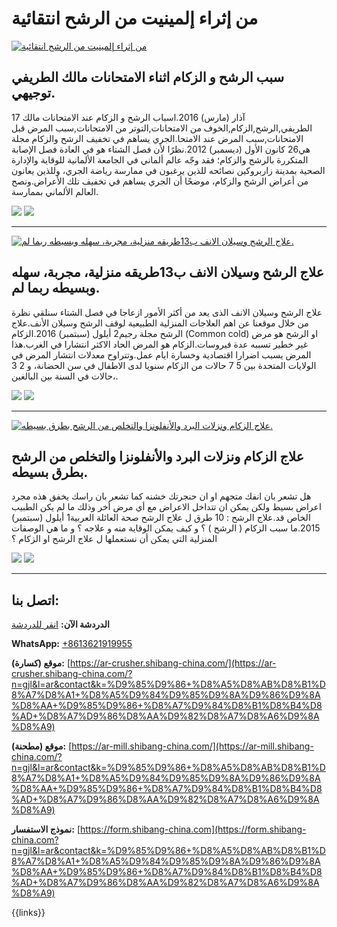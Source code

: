 # من إثراء إلمينيت من الرشح انتقائية

<a href="https://swt.shibang-china.com/?n=gjl&l=ar&img&k=%D9%85%D9%86+%D8%A5%D8%AB%D8%B1%D8%A7%D8%A1+%D8%A5%D9%84%D9%85%D9%8A%D9%86%D9%8A%D8%AA+%D9%85%D9%86+%D8%A7%D9%84%D8%B1%D8%B4%D8%AD+%D8%A7%D9%86%D8%AA%D9%82%D8%A7%D8%A6%D9%8A%D8%A9" target="_blank">![من إثراء إلمينيت من الرشح انتقائية](http://static.shibang-china.com/all-800x300/1064.jpg)</a>

## سبب الرشح و الزكام اثناء الامتحانات مالك الطريفي توجيهي.
17 آذار (مارس) 2016.اسباب الرشح و الزكام عند الامتحانات مالك الطريفي,الرشح,الزكام,الخوف من الامتحانات,التوتر من الامتحانات,سبب المرض قبل الامتحانات,سبب المرض عند الامتحا.الجري يساهم في تخفيف الرشح والزكام مجلة هي26 كانون الأول (ديسمبر) 2012.نظرًا لأن فصل الشتاء هو في العادة فصل الإصابة المتكررة بالرشح والزكام؛ فقد وجّه عالم ألماني في الجامعة الألمانية للوقاية والإدارة الصحية بمدينة زاربروكين نصائحه للذين يرغبون في ممارسة رياضة الجري، وللذين يعانون من أعراض الرشح والزكام، موضحًا أن الجري يساهم في تخفيف تلك الأعراض.ونصح العالم الألماني بممارسة.


<a href="https://whatsapp.shibangsoft.com/WhatsApp.php" target="_blank" title="WhatsApp">![](http://static.shibang-china.com/icon/whatsapp.png)</a> <a href="https://swt.shibang-china.com/?n=gjl&l=ar&icon&k=%D9%85%D9%86+%D8%A5%D8%AB%D8%B1%D8%A7%D8%A1+%D8%A5%D9%84%D9%85%D9%8A%D9%86%D9%8A%D8%AA+%D9%85%D9%86+%D8%A7%D9%84%D8%B1%D8%B4%D8%AD+%D8%A7%D9%86%D8%AA%D9%82%D8%A7%D8%A6%D9%8A%D8%A9" target="_blank">![](http://static.shibang-china.com/icon/chat-ar.png)</a>

---

<a href="https://swt.shibang-china.com/?n=gjl&l=ar&img&k=%D9%85%D9%86+%D8%A5%D8%AB%D8%B1%D8%A7%D8%A1+%D8%A5%D9%84%D9%85%D9%8A%D9%86%D9%8A%D8%AA+%D9%85%D9%86+%D8%A7%D9%84%D8%B1%D8%B4%D8%AD+%D8%A7%D9%86%D8%AA%D9%82%D8%A7%D8%A6%D9%8A%D8%A9" target="_blank">![علاج الرشح وسيلان الانف ب13طريقه منزلية، مجربة، سهله وبسيطه ربما لم.](http://static.shibang-china.com/all-800x300/641.jpg)</a>

## علاج الرشح وسيلان الانف ب13طريقه منزلية، مجربة، سهله وبسيطه ربما لم.
علاج الرشح وسيلان الانف الذى يعد من أكثر الأمور ازعاجا في فصل الشتاء سنلقي نظرة من خلال موقعنا عن اهم العلاجات المنزلية الطبيعية لوقف الرشح وسيلان الأنف.علاج الرشح مجلة رجيم2 أيلول (سبتمبر) 2016.الزكام (Common cold) او الرشح هو مرض غير خطير تسببه عدة فيروسات.الزكام هو المرض الحاد الاكثر انتشارا في الغرب.هذا المرض يسبب اضرارا اقتصادية وخسارة ايام عمل.وتتراوح معدلات انتشار المرض في الولايات المتحدة بين 5 7 حالات من الزكام سنويا لدى الاطفال في سن الحضانة، و 2 3 حالات في السنة بين البالغين،.


<a href="https://whatsapp.shibangsoft.com/WhatsApp.php" target="_blank" title="WhatsApp">![](http://static.shibang-china.com/icon/whatsapp.png)</a> <a href="https://swt.shibang-china.com/?n=gjl&l=ar&icon&k=%D9%85%D9%86+%D8%A5%D8%AB%D8%B1%D8%A7%D8%A1+%D8%A5%D9%84%D9%85%D9%8A%D9%86%D9%8A%D8%AA+%D9%85%D9%86+%D8%A7%D9%84%D8%B1%D8%B4%D8%AD+%D8%A7%D9%86%D8%AA%D9%82%D8%A7%D8%A6%D9%8A%D8%A9" target="_blank">![](http://static.shibang-china.com/icon/chat-ar.png)</a>

---

<a href="https://swt.shibang-china.com/?n=gjl&l=ar&img&k=%D9%85%D9%86+%D8%A5%D8%AB%D8%B1%D8%A7%D8%A1+%D8%A5%D9%84%D9%85%D9%8A%D9%86%D9%8A%D8%AA+%D9%85%D9%86+%D8%A7%D9%84%D8%B1%D8%B4%D8%AD+%D8%A7%D9%86%D8%AA%D9%82%D8%A7%D8%A6%D9%8A%D8%A9" target="_blank">![علاج الزكام ونزلات البرد والأنفلونزا والتخلص من الرشح بطرق بسيطه.](http://static.shibang-china.com/all-800x300/1192.jpg)</a>

## علاج الزكام ونزلات البرد والأنفلونزا والتخلص من الرشح بطرق بسيطه.
هل تشعر بان انفك متجهم او ان حنجرتك خشنه كما تشعر بان راسك يخفق هذه مجرد اعراض بسيط ولكن يمكن ان تتداخل الاعراض مع أي مرض أخر وذلك ما لم يكن الطبيب الخاص قد.علاج الرشح : 10 طرق ل علاج الرشح صحة العائلة العربية1 أيلول (سبتمبر) 2015.ما سبب الزكام ( الرشح ) ؟ و كيف يمكن الوقاية منه و علاجه ؟ و ما هي الوصفات المنزلية التي يمكن أن نستعملها ل علاج الرشح او الزكام ؟


<a href="https://whatsapp.shibangsoft.com/WhatsApp.php" target="_blank" title="WhatsApp">![](http://static.shibang-china.com/icon/whatsapp.png)</a> <a href="https://swt.shibang-china.com/?n=gjl&l=ar&icon&k=%D9%85%D9%86+%D8%A5%D8%AB%D8%B1%D8%A7%D8%A1+%D8%A5%D9%84%D9%85%D9%8A%D9%86%D9%8A%D8%AA+%D9%85%D9%86+%D8%A7%D9%84%D8%B1%D8%B4%D8%AD+%D8%A7%D9%86%D8%AA%D9%82%D8%A7%D8%A6%D9%8A%D8%A9" target="_blank">![](http://static.shibang-china.com/icon/chat-ar.png)</a>

---
## اتصل بنا:

**الدردشة الآن:** [انقر للدردشة](https://swt.shibang-china.com?n=gjl&l=ar&contact&k=%D9%85%D9%86+%D8%A5%D8%AB%D8%B1%D8%A7%D8%A1+%D8%A5%D9%84%D9%85%D9%8A%D9%86%D9%8A%D8%AA+%D9%85%D9%86+%D8%A7%D9%84%D8%B1%D8%B4%D8%AD+%D8%A7%D9%86%D8%AA%D9%82%D8%A7%D8%A6%D9%8A%D8%A9)

**WhatsApp:**  [+8613621919955](https://whatsapp.shibangsoft.com/WhatsApp.php)

**موقع (كسارة):** [https://ar-crusher.shibang-china.com/](https://ar-crusher.shibang-china.com/?n=gjl&l=ar&contact&k=%D9%85%D9%86+%D8%A5%D8%AB%D8%B1%D8%A7%D8%A1+%D8%A5%D9%84%D9%85%D9%8A%D9%86%D9%8A%D8%AA+%D9%85%D9%86+%D8%A7%D9%84%D8%B1%D8%B4%D8%AD+%D8%A7%D9%86%D8%AA%D9%82%D8%A7%D8%A6%D9%8A%D8%A9)

**موقع (مطحنة):** [https://ar-mill.shibang-china.com/](https://ar-mill.shibang-china.com/?n=gjl&l=ar&contact&k=%D9%85%D9%86+%D8%A5%D8%AB%D8%B1%D8%A7%D8%A1+%D8%A5%D9%84%D9%85%D9%8A%D9%86%D9%8A%D8%AA+%D9%85%D9%86+%D8%A7%D9%84%D8%B1%D8%B4%D8%AD+%D8%A7%D9%86%D8%AA%D9%82%D8%A7%D8%A6%D9%8A%D8%A9)

**نموذج الاستفسار:** [https://form.shibang-china.com](https://form.shibang-china.com?n=gjl&l=ar&contact&k=%D9%85%D9%86+%D8%A5%D8%AB%D8%B1%D8%A7%D8%A1+%D8%A5%D9%84%D9%85%D9%8A%D9%86%D9%8A%D8%AA+%D9%85%D9%86+%D8%A7%D9%84%D8%B1%D8%B4%D8%AD+%D8%A7%D9%86%D8%AA%D9%82%D8%A7%D8%A6%D9%8A%D8%A9)

{{links}}